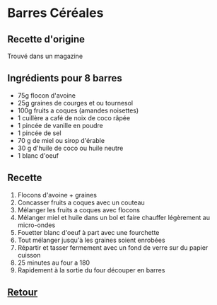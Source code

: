 # Barres Céréales

## Recette d'origine
Trouvé dans un magazine

## Ingrédients pour 8 barres
- 75g flocon d'avoine
- 25g graines de courges et ou tournesol
- 100g fruits a coques (amandes noisettes)
- 1 cuillère a café de noix de coco râpée
- 1 pincée de vanille en poudre
- 1 pincée de sel
- 70 g de miel ou sirop d'érable
- 30 g d'huile de coco ou huile neutre
- 1 blanc d'oeuf

## Recette
1. Flocons d'avoine + graines
1. Concasser fruits a coques avec un couteau
1. Mélanger les fruits a coques avec flocons
1. Mélanger miel et huile dans un bol et faire chauffer légèrement au micro-ondes
1. Fouetter blanc d'oeuf à part avec une fourchette
1. Tout mélanger jusqu'à les graines soient enrobées
1. Répartir et tasser fermement avec un fond de verre sur du papier cuisson
1. 25 minutes au four a 180
1. Rapidement à la sortie du four découper en barres


## [Retour](./)
